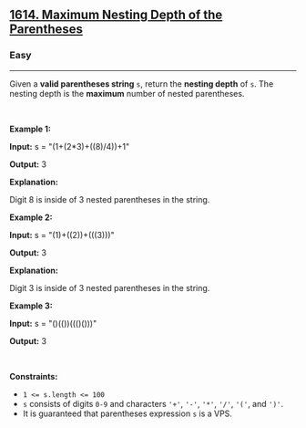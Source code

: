 <h2><a href="https://leetcode.com/problems/maximum-nesting-depth-of-the-parentheses/?envType=problem-list-v2&envId=nfugpssm">1614. Maximum Nesting Depth of the Parentheses</a></h2><h3>Easy</h3><hr><p>Given a <strong>valid parentheses string</strong> <code>s</code>, return the <strong>nesting depth</strong> of<em> </em><code>s</code>. The nesting depth is the <strong>maximum</strong> number of nested parentheses.</p>

<p>&nbsp;</p>
<p><strong class="example">Example 1:</strong></p>

<div class="example-block">
<p><strong>Input:</strong> <span class="example-io">s = &quot;(1+(2*3)+((8)/4))+1&quot;</span></p>

<p><strong>Output:</strong> <span class="example-io">3</span></p>

<p><strong>Explanation:</strong></p>

<p>Digit 8 is inside of 3 nested parentheses in the string.</p>
</div>

<p><strong class="example">Example 2:</strong></p>

<div class="example-block">
<p><strong>Input:</strong> <span class="example-io">s = &quot;(1)+((2))+(((3)))&quot;</span></p>

<p><strong>Output:</strong> <span class="example-io">3</span></p>

<p><strong>Explanation:</strong></p>

<p>Digit 3 is inside of 3 nested parentheses in the string.</p>
</div>

<p><strong class="example">Example 3:</strong></p>

<div class="example-block">
<p><strong>Input:</strong> <span class="example-io">s = &quot;()(())((()()))&quot;</span></p>

<p><strong>Output:</strong> <span class="example-io">3</span></p>
</div>

<p>&nbsp;</p>
<p><strong>Constraints:</strong></p>

<ul>
	<li><code>1 &lt;= s.length &lt;= 100</code></li>
	<li><code>s</code> consists of digits <code>0-9</code> and characters <code>&#39;+&#39;</code>, <code>&#39;-&#39;</code>, <code>&#39;*&#39;</code>, <code>&#39;/&#39;</code>, <code>&#39;(&#39;</code>, and <code>&#39;)&#39;</code>.</li>
	<li>It is guaranteed that parentheses expression <code>s</code> is a VPS.</li>
</ul>
